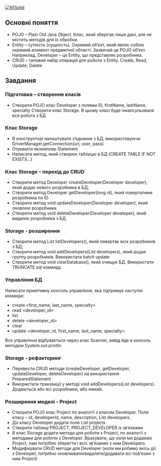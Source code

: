 [![N|Solid](http://otrude.net/company_img/78d6e3a3e0b075b420128c52b3c07b3d.jpg)](http://otrude.net/company_img/78d6e3a3e0b075b420128c52b3c07b3d.jpg)
## Основні поняття
- POJO – Plain Old Java Object. Клас, який зберігає лише дані, але не містить методів для їх обробки.
- Entity – сутність (сущность). Окремий об’єкт, який являє собою окремий елемент предметної області. Зазвичай це POJO об’єкт. Наприклад, Developer – це Entity, що представляє розробника.
- CRUD – типовий набір операцій для роботи з Entity. Create, Read, Update, Delete
## Завдання
### Підготовка – створення класів
- Створити POJO клас Developer з полями ID, firstName, lastName, specialty
Створити клас Storage. В цьому класі буде інкапсульована вся робота з БД
### Клас Storage
- В конструкторі налаштувати з’єднання з БД, використовуючи DriverManager.getConnection(url, user, pass)
- Отримати екземпляр Statement
- Написати метод, який створює таблицю в БД (CREATE TABLE IF NOT EXISTS...)
### Клас Storage – перехід до CRUD
- Створити метод Developer createDeveloper(Developer developer), який додає нового розробника в БД;
- Створити метод Developer getDeveloper(long id), який повертатиме розробника по ID
- Створити метод void updateDeveloper(Developer developer), який оновлює розробника.
- Створити метод void deleteDeveloper(Developer developer), який видаляє розробника з БД.
### Storage - розширення
- Створити метод List<Developer> listDevelopers(), який повертає всіх розробників з БД;
- Створити метод void addDevelopers(List<Developer> developers), який додає группу розробників. Використати batch update
- Створити метод void clearDatabase(), який очищує БД. Використати TRUNCATE sql команду.
### Управління БД
Написати примітивну консоль управління, яка підтримує наступні команди:
- create <first_name, last_name, specialty>
- read <developer_id>
- list
- delete <developer_id>
- clear
- update <developer_id, first_name, last_name, specialty>  

Все управління відбувається через клас Scanner, вивід йде в консоль методом System.out.println.
### Storage - рефакторинг
- Перевести CRUD методи (createDeveloper, getDeveloper, updateDeveloper, deleteDeveloper) на використання PreparedStatement
- Використати транзакції у методі void addDevelopers(List<Developer> developers). Додаються або всі розробники, або ніякий.
### Розширення моделі - Project
- Створити POJO клас Project по аналогії з класом Developer. Поля класу – id, developerId, name, description, List<Developer> developers.
- До класу Developer додати поле List<Project> projects
- Створити таблиці PROJECT, PROJECT_DEVELOPER із зв’язками
- В клас Storage додати методи для роботи з Project, по аналогії з методами для роботи з Developer. Врахувати, що коли ми додаємо Project, нам потрібно зберегти і всіх зв’язаних з ним Developers.
- Модифікувати CRUD методи для Developer (коли ми робимо якісь дії з Developer, потрібно оновлювати/видаляти/додавати всі пов’язані з ним Project)